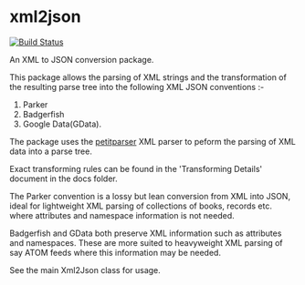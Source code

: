 
# xml2json
[![Build Status](https://travis-ci.org/shamblett/xml2json.svg?branch=master)](https://travis-ci.org/shamblett/xml2json)

An XML to JSON conversion package.

This package allows the parsing of XML strings and the transformation of the resulting parse 
tree into the following XML JSON conventions :-

1. Parker
2. Badgerfish
3. Google Data(GData).

The package uses the [petitparser](http://pub.dartlang.org/packages/petitparser) XML parser to peform the parsing of XML data into a parse tree.

Exact transforming rules can be found in the 'Transforming Details' document in the docs folder.

The Parker convention is a lossy but lean conversion from XML into JSON, ideal for lightweight
XML parsing of collections of books, records etc. where attributes and namespace information
is not needed.

Badgerfish and GData both preserve XML information such as attributes and namespaces. These are more
suited to heavyweight XML parsing of say ATOM feeds where this information may be needed.

See the main Xml2Json class for usage.

